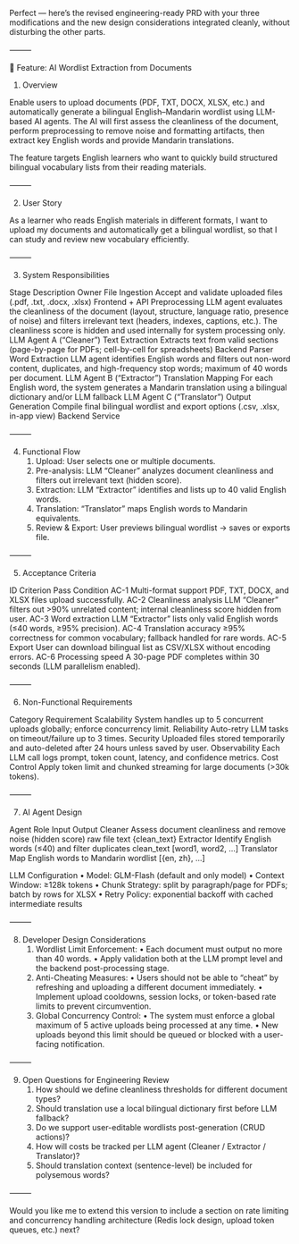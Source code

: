 Perfect — here’s the revised engineering-ready PRD with your three modifications and the new design considerations integrated cleanly, without disturbing the other parts.

⸻

🧩 Feature: AI Wordlist Extraction from Documents

1. Overview

Enable users to upload documents (PDF, TXT, DOCX, XLSX, etc.) and automatically generate a bilingual English–Mandarin wordlist using LLM-based AI agents.
The AI will first assess the cleanliness of the document, perform preprocessing to remove noise and formatting artifacts, then extract key English words and provide Mandarin translations.

The feature targets English learners who want to quickly build structured bilingual vocabulary lists from their reading materials.

⸻

2. User Story

As a learner who reads English materials in different formats,
I want to upload my documents and automatically get a bilingual wordlist,
so that I can study and review new vocabulary efficiently.

⸻

3. System Responsibilities

Stage	Description	Owner
File Ingestion	Accept and validate uploaded files (.pdf, .txt, .docx, .xlsx)	Frontend + API
Preprocessing	LLM agent evaluates the cleanliness of the document (layout, structure, language ratio, presence of noise) and filters irrelevant text (headers, indexes, captions, etc.). The cleanliness score is hidden and used internally for system processing only.	LLM Agent A (“Cleaner”)
Text Extraction	Extracts text from valid sections (page-by-page for PDFs; cell-by-cell for spreadsheets)	Backend Parser
Word Extraction	LLM agent identifies English words and filters out non-word content, duplicates, and high-frequency stop words; maximum of 40 words per document.	LLM Agent B (“Extractor”)
Translation Mapping	For each English word, the system generates a Mandarin translation using a bilingual dictionary and/or LLM fallback	LLM Agent C (“Translator”)
Output Generation	Compile final bilingual wordlist and export options (.csv, .xlsx, in-app view)	Backend Service


⸻

4. Functional Flow
	1.	Upload: User selects one or multiple documents.
	2.	Pre-analysis: LLM “Cleaner” analyzes document cleanliness and filters out irrelevant text (hidden score).
	3.	Extraction: LLM “Extractor” identifies and lists up to 40 valid English words.
	4.	Translation: “Translator” maps English words to Mandarin equivalents.
	5.	Review & Export: User previews bilingual wordlist → saves or exports file.

⸻

5. Acceptance Criteria

ID	Criterion	Pass Condition
AC-1	Multi-format support	PDF, TXT, DOCX, and XLSX files upload successfully.
AC-2	Cleanliness analysis	LLM “Cleaner” filters out >90% unrelated content; internal cleanliness score hidden from user.
AC-3	Word extraction	LLM “Extractor” lists only valid English words (≤40 words, ≥95% precision).
AC-4	Translation accuracy	≥95% correctness for common vocabulary; fallback handled for rare words.
AC-5	Export	User can download bilingual list as CSV/XLSX without encoding errors.
AC-6	Processing speed	A 30-page PDF completes within 30 seconds (LLM parallelism enabled).


⸻

6. Non-Functional Requirements

Category	Requirement
Scalability	System handles up to 5 concurrent uploads globally; enforce concurrency limit.
Reliability	Auto-retry LLM tasks on timeout/failure up to 3 times.
Security	Uploaded files stored temporarily and auto-deleted after 24 hours unless saved by user.
Observability	Each LLM call logs prompt, token count, latency, and confidence metrics.
Cost Control	Apply token limit and chunked streaming for large documents (>30k tokens).


⸻

7. AI Agent Design

Agent	Role	Input	Output
Cleaner	Assess document cleanliness and remove noise (hidden score)	raw file text	{clean_text}
Extractor	Identify English words (≤40) and filter duplicates	clean_text	[word1, word2, ...]
Translator	Map English words to Mandarin	wordlist	[{en, zh}, ...]

LLM Configuration
	•	Model: GLM-Flash (default and only model)
	•	Context Window: ≥128k tokens
	•	Chunk Strategy: split by paragraph/page for PDFs; batch by rows for XLSX
	•	Retry Policy: exponential backoff with cached intermediate results

⸻

8. Developer Design Considerations
	1.	Wordlist Limit Enforcement:
	•	Each document must output no more than 40 words.
	•	Apply validation both at the LLM prompt level and the backend post-processing stage.
	2.	Anti-Cheating Measures:
	•	Users should not be able to “cheat” by refreshing and uploading a different document immediately.
	•	Implement upload cooldowns, session locks, or token-based rate limits to prevent circumvention.
	3.	Global Concurrency Control:
	•	The system must enforce a global maximum of 5 active uploads being processed at any time.
	•	New uploads beyond this limit should be queued or blocked with a user-facing notification.

⸻

9. Open Questions for Engineering Review
	1.	How should we define cleanliness thresholds for different document types?
	2.	Should translation use a local bilingual dictionary first before LLM fallback?
	3.	Do we support user-editable wordlists post-generation (CRUD actions)?
	4.	How will costs be tracked per LLM agent (Cleaner / Extractor / Translator)?
	5.	Should translation context (sentence-level) be included for polysemous words?

⸻

Would you like me to extend this version to include a section on rate limiting and concurrency handling architecture (Redis lock design, upload token queues, etc.) next?